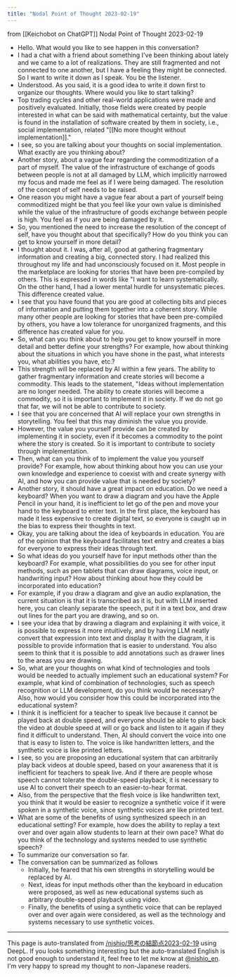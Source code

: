 ```yaml
---
title: "Nodal Point of Thought 2023-02-19"
---
```


from [[Keichobot on ChatGPT]]
Nodal Point of Thought 2023-02-19

- Hello. What would you like to see happen in this conversation?
- I had a chat with a friend about something I've been thinking about lately and we came to a lot of realizations. They are still fragmented and not connected to one another, but I have a feeling they might be connected. So I want to write it down as I speak. You be the listener.
- Understood. As you said, it is a good idea to write it down first to organize our thoughts. Where would you like to start talking?
- Top trading cycles and other real-world applications were made and positively evaluated. Initially, those fields were created by people interested in what can be said with mathematical certainty, but the value is found in the installation of software created by them in society, i.e., social implementation, related "[[No more thought without implementation]]."
- I see, so you are talking about your thoughts on social implementation. What exactly are you thinking about?
- Another story, about a vague fear regarding the commoditization of a part of myself. The value of the infrastructure of exchange of goods between people is not at all damaged by LLM, which implicitly narrowed my focus and made me feel as if I were being damaged. The resolution of the concept of self needs to be raised.
- One reason you might have a vague fear about a part of yourself being commoditized might be that you feel like your own value is diminished while the value of the infrastructure of goods exchange between people is high. You feel as if you are being damaged by it.
- So, you mentioned the need to increase the resolution of the concept of self, have you thought about that specifically? How do you think you can get to know yourself in more detail?
- I thought about it. I was, after all, good at gathering fragmentary information and creating a big, connected story. I had realized this throughout my life and had unconsciously focused on it. Most people in the marketplace are looking for stories that have been pre-compiled by others. This is expressed in words like "I want to learn systematically. On the other hand, I had a lower mental hurdle for unsystematic pieces. This difference created value.
- I see that you have found that you are good at collecting bits and pieces of information and putting them together into a coherent story. While many other people are looking for stories that have been pre-compiled by others, you have a low tolerance for unorganized fragments, and this difference has created value for you.
- So, what can you think about to help you get to know yourself in more detail and better define your strengths? For example, how about thinking about the situations in which you have shone in the past, what interests you, what abilities you have, etc.?
- This strength will be replaced by AI within a few years. The ability to gather fragmentary information and create stories will become a commodity. This leads to the statement, "Ideas without implementation are no longer needed. The ability to create stories will become a commodity, so it is important to implement it in society. If we do not go that far, we will not be able to contribute to society.
- I see that you are concerned that AI will replace your own strengths in storytelling. You feel that this may diminish the value you provide.
- However, the value you yourself provide can be created by implementing it in society, even if it becomes a commodity to the point where the story is created. So it is important to contribute to society through implementation.
- Then, what can you think of to implement the value you yourself provide? For example, how about thinking about how you can use your own knowledge and experience to coexist with and create synergy with AI, and how you can provide value that is needed by society?
- Another story, it should have a great impact on education. Do we need a keyboard? When you want to draw a diagram and you have the Apple Pencil in your hand, it is inefficient to let go of the pen and move your hand to the keyboard to enter text. In the first place, the keyboard has made it less expensive to create digital text, so everyone is caught up in the bias to express their thoughts in text.
- Okay, you are talking about the idea of keyboards in education. You are of the opinion that the keyboard facilitates text entry and creates a bias for everyone to express their ideas through text.
- So what ideas do you yourself have for input methods other than the keyboard? For example, what possibilities do you see for other input methods, such as pen tablets that can draw diagrams, voice input, or handwriting input? How about thinking about how they could be incorporated into education?
- For example, if you draw a diagram and give an audio explanation, the current situation is that it is transcribed as it is, but with LLM inserted here, you can cleanly separate the speech, put it in a text box, and draw out lines for the part you are drawing, and so on.
- I see your idea that by drawing a diagram and explaining it with voice, it is possible to express it more intuitively, and by having LLM neatly convert that expression into text and display it with the diagram, it is possible to provide information that is easier to understand. You also seem to think that it is possible to add annotations such as drawer lines to the areas you are drawing.
- So, what are your thoughts on what kind of technologies and tools would be needed to actually implement such an educational system? For example, what kind of combination of technologies, such as speech recognition or LLM development, do you think would be necessary? Also, how would you consider how this could be incorporated into the educational system?
- I think it is inefficient for a teacher to speak live because it cannot be played back at double speed, and everyone should be able to play back the video at double speed at will or go back and listen to it again if they find it difficult to understand. Then, AI should convert the voice into one that is easy to listen to. The voice is like handwritten letters, and the synthetic voice is like printed letters.
- I see, so you are proposing an educational system that can arbitrarily play back videos at double speed, based on your awareness that it is inefficient for teachers to speak live. And if there are people whose speech cannot tolerate the double-speed playback, it is necessary to use AI to convert their speech to an easier-to-hear format.
- Also, from the perspective that the flesh voice is like handwritten text, you think that it would be easier to recognize a synthetic voice if it were spoken in a synthetic voice, since synthetic voices are like printed text.
- What are some of the benefits of using synthesized speech in an educational setting? For example, how does the ability to replay a text over and over again allow students to learn at their own pace? What do you think of the technology and systems needed to use synthetic speech?
- To summarize our conversation so far.
- The conversation can be summarized as follows
    - Initially, he feared that his own strengths in storytelling would be replaced by AI.
    - Next, ideas for input methods other than the keyboard in education were proposed, as well as new educational systems such as arbitrary double-speed playback using video.
    - Finally, the benefits of using a synthetic voice that can be replayed over and over again were considered, as well as the technology and systems necessary to use synthetic voices.


---
This page is auto-translated from [/nishio/思考の結節点2023-02-19](https://scrapbox.io/nishio/思考の結節点2023-02-19) using DeepL. If you looks something interesting but the auto-translated English is not good enough to understand it, feel free to let me know at [@nishio_en](https://twitter.com/nishio_en). I'm very happy to spread my thought to non-Japanese readers.